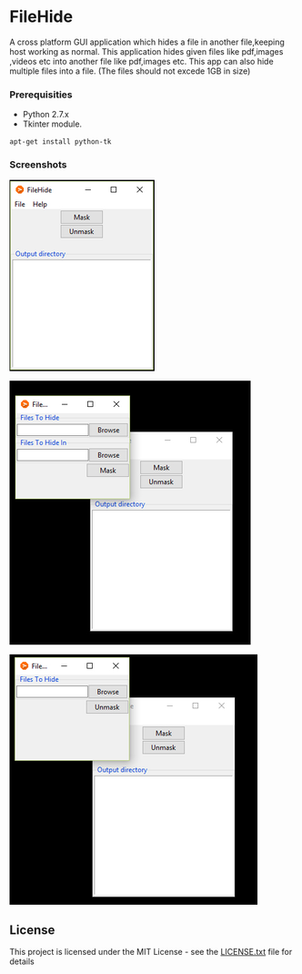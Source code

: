
# FileHide
A cross platform GUI application which hides a file in another file,keeping host working as normal.
This application hides given files like pdf,images ,videos etc into another file like pdf,images etc.
This app can also hide multiple files into a file.
(The files should not excede 1GB in size)
### Prerequisities
* Python 2.7.x
* Tkinter module.
```
apt-get install python-tk
```
### Screenshots
![alt tag](Screenshots/1.jpg)

![alt tag](Screenshots/2.jpg)

![alt tag](Screenshots/3.jpg)
## License
This project is licensed under the MIT License - see the [LICENSE.txt](LICENSE.txt) file for details
